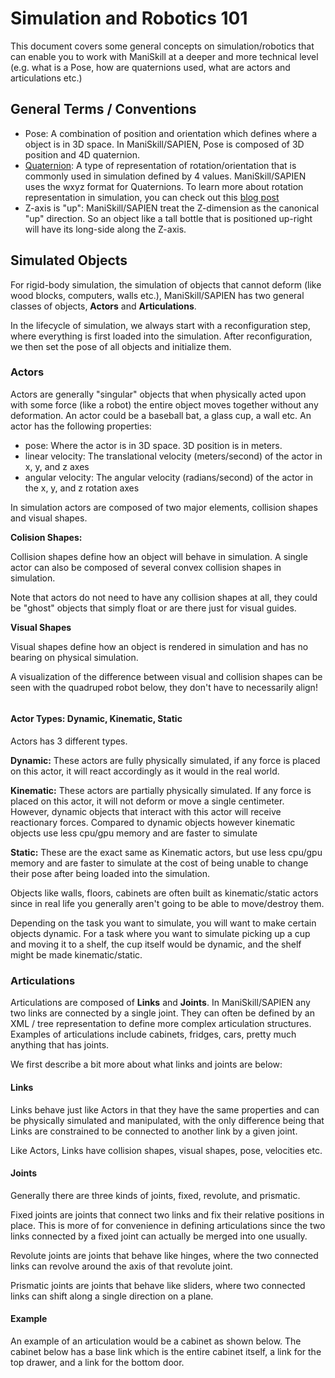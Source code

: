 # Simulation and Robotics 101

This document covers some general concepts on simulation/robotics that can enable you to work with ManiSkill at a deeper and more technical level (e.g. what is a Pose, how are quaternions used, what are actors and articulations etc.)

## General Terms / Conventions

- Pose: A combination of position and orientation which defines where a object is in 3D space. In ManiSkill/SAPIEN, Pose is composed of 3D position and 4D quaternion.
- [Quaternion](https://en.wikipedia.org/wiki/Quaternion): A type of representation of rotation/orientation that is commonly used in simulation defined by 4 values. ManiSkill/SAPIEN uses the wxyz format for Quaternions. To learn more about rotation representation in simulation, you can check out this [blog post](https://simulately.wiki/blog/rotation)
- Z-axis is "up": ManiSkill/SAPIEN treat the Z-dimension as the canonical "up" direction. So an object like a tall bottle that is positioned up-right will have its long-side along the Z-axis.

## Simulated Objects

For rigid-body simulation, the simulation of objects that cannot deform (like wood blocks, computers, walls etc.), ManiSkill/SAPIEN has two general classes of objects, **Actors** and **Articulations**. 

In the lifecycle of simulation, we always start with a reconfiguration step, where everything is first loaded into the simulation. After reconfiguration, we then set the pose of all objects and initialize them.

### Actors

Actors are generally "singular" objects that when physically acted upon with some force (like a robot) the entire object moves together without any deformation. An actor could be a baseball bat, a glass cup, a wall etc. An actor has the following properties:

- pose: Where the actor is in 3D space. 3D position is in meters.
- linear velocity: The translational velocity (meters/second) of the actor in x, y, and z axes
- angular velocity: The angular velocity (radians/second) of the actor in the x, y, and z rotation axes

In simulation actors are composed of two major elements, collision shapes and visual shapes.

**Colision Shapes:**

Collision shapes define how an object will behave in simulation. A single actor can also be composed of several convex collision shapes in simulation.

Note that actors do not need to have any collision shapes at all, they could be "ghost" objects that simply float or are there just for visual guides.

**Visual Shapes**

Visual shapes define how an object is rendered in simulation and has no bearing on physical simulation.

A visualization of the difference between visual and collision shapes can be seen with the quadruped robot below, they don't have to necessarily align!

```{figure} ../tutorials/images/anymal-visual-collision.png
```

#### Actor Types: Dynamic, Kinematic, Static

Actors has 3 different types.

**Dynamic:** These actors are fully physically simulated, if any force is placed on this actor, it will react accordingly as it would in the real world.

**Kinematic:** These actors are partially physically simulated. If any force is placed on this actor, it will not deform or move a single centimeter. However, dynamic objects that interact with this actor will receive reactionary forces. Compared to dynamic objects however kinematic objects use less cpu/gpu memory and are faster to simulate

**Static:** These are the exact same as Kinematic actors, but use less cpu/gpu memory and are faster to simulate at the cost of being unable to change their pose after being loaded into the simulation.

Objects like walls, floors, cabinets are often built as kinematic/static actors since in real life you generally aren't going to be able to move/destroy them.

Depending on the task you want to simulate, you will want to make certain objects dynamic. For a task where you want to simulate picking up a cup and moving it to a shelf, the cup itself would be dynamic, and the shelf might be made kinematic/static.


### Articulations

Articulations are composed of **Links** and **Joints**. In ManiSkill/SAPIEN any two links are connected by a single joint. They can often be defined by an XML / tree representation to define more complex articulation structures. Examples of articulations include cabinets, fridges, cars, pretty much anything that has joints.

We first describe a bit more about what links and joints are below:

#### Links

Links behave just like Actors in that they have the same properties and can be physically simulated and manipulated, with the only difference being that Links are constrained to be connected to another link by a given joint.

Like Actors, Links have collision shapes, visual shapes, pose, velocities etc.

#### Joints

Generally there are three kinds of joints, fixed, revolute, and prismatic. 

Fixed joints are joints that connect two links and fix their relative positions in place. This is more of for convenience in defining articulations since the two links connected by a fixed joint can actually be merged into one usually.

Revolute joints are joints that behave like hinges, where the two connected links can revolve around the axis of that revolute joint.

Prismatic joints are joints that behave like sliders, where two connected links can shift along a single direction on a plane.

#### Example

An example of an articulation would be a cabinet as shown below. The cabinet below has a base link which is the entire cabinet itself, a link for the top drawer, and a link for the bottom door. 